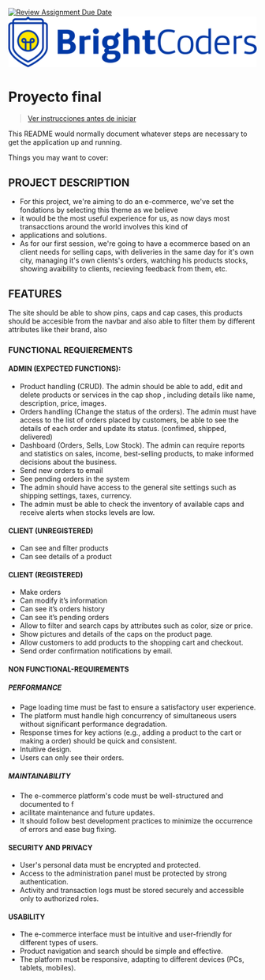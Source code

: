 [![Review Assignment Due Date](https://classroom.github.com/assets/deadline-readme-button-24ddc0f5d75046c5622901739e7c5dd533143b0c8e959d652212380cedb1ea36.svg)](https://classroom.github.com/a/N1mlEqB1)
![BrightCoders Logo](img/logo.png)

# Proyecto final

> [Ver instrucciones antes de iniciar](./instructions/instructions.md)

This README would normally document whatever steps are necessary to get the application up and running.

Things you may want to cover:

## PROJECT DESCRIPTION
- For this project, we're aiming to do an e-commerce, we've set the fondations by selecting this theme as we believe
- it would be the most useful experience for us, as now days most transacctions around the world involves this kind of
- applications and solutions.
- As for our first session, we're going to have a ecommerce based on an client needs for selling caps, with deliveries in the same day for it's own city, managing it's own clients's orders, watching his products stocks, showing avaibility to clients, recieving feedback from them, etc.

## FEATURES
The site should be able to show pins, caps and cap cases, this products should be accesible from the navbar and also able to filter them by different attributes like their brand, also

### FUNCTIONAL REQUIEREMENTS
#### ADMIN (EXPECTED FUNCTIONS):
- Product handling (CRUD). The admin should be able to add, edit and delete products or services in the cap shop , including details like name, description, price, images.
- Orders handling (Change the status of the orders). The admin must have access to the list of orders placed by customers, be able to see the details of each order and update its status. (confimed, shipped, delivered)
- Dashboard (Orders, Sells, Low Stock). The admin can require reports and statistics on sales, income, best-selling products, to make informed decisions about the business.
- Send new orders to email
- See pending orders in the system
- The admin should have access to the general site settings such as shipping settings, taxes, currency.
- The admin must be able to check the inventory of available caps and receive alerts when stocks levels are low.
#### CLIENT (UNREGISTERED)
- Can see and filter products
- Can see details of a product
#### CLIENT (REGISTERED)
- Make orders
- Can modify it’s information
- Can see it’s orders history
- Can see it’s pending orders
- Allow to filter and search caps by attributes such as color, size or price.
- Show pictures and details of the caps on the product page.
- Allow customers to add products to the shopping cart and checkout.
- Send order confirmation notifications by email.

#### NON FUNCTIONAL-REQUIREMENTS
##### PERFORMANCE
- Page loading time must be fast to ensure a satisfactory user experience.
- The platform must handle high concurrency of simultaneous users without significant performance degradation.
- Response times for key actions (e.g., adding a product to the cart or making a order) should be quick and consistent.
- Intuitive design.
- Users can only see their orders.
##### MAINTAINABILITY
- The e-commerce platform's code must be well-structured and documented to f
- acilitate maintenance and future updates.
- It should follow best development practices to minimize the occurrence of errors and ease bug fixing.

#### SECURITY AND PRIVACY
- User's personal data must be encrypted and protected.
- Access to the administration panel must be protected by strong authentication.
- Activity and transaction logs must be stored securely and accessible only to authorized roles.
#### USABILITY
- The e-commerce interface must be intuitive and user-friendly for different types of users.
- Product navigation and search should be simple and effective.
- The platform must be responsive, adapting to different devices (PCs, tablets, mobiles).

